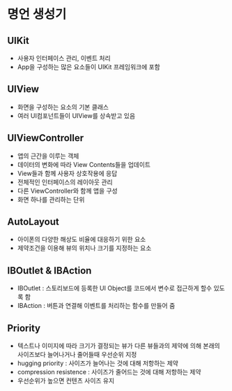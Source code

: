 # 명언 생성기

## UIKit
- 사용자 인터페이스 관리, 이벤트 처리
- App을 구성하는 많은 요소들이 UIKit 프레임워크에 포함
  
## UIView
- 화면을 구성하는 요소의 기본 클래스
- 여러 UI컴포넌트들이 UIView를 상속받고 있음
  
## UIViewController
- 앱의 근간을 이루는 객체
- 데이터의 변화에 따라 View Contents들을 업데이트
- View들과 함께 사용자 상호작용에 응답
- 전체적인 인터페이스의 레이아웃 관리
- 다른 ViewController와 함께 앱을 구성
- 화면 하나를 관리하는 단위
  
## AutoLayout
- 아이폰의 다양한 해상도 비율에 대응하기 위한 요소
- 제약조건을 이용해 뷰의 위치나 크기를 지정하는 요소
  
## IBOutlet & IBAction
- IBOutlet : 스토리보드에 등록한 UI Object를 코드에서 변수로 접근하게 할수 있도록 함
- IBAction : 버튼과 연결해 이벤트를 처리하는 함수를 만들어 줌
  
## Priority
- 텍스트나 이미지에 따라 크기가 결정되는 뷰가 다른 뷰들과의 제약에 의해 본래의 사이즈보다 늘어나거나 줄어들때 우선순위 지정
- hugging priority : 사이즈가 늘어나는 것에 대해 저항하는 제약
- compression resistence : 사이즈가 줄어드는 것에 대해 저항하는 제약
- 우선순위가 높으면 컨텐츠 사이즈 유지
